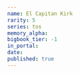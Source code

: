```yaml
---
name: El Capitan Kirk
rarity: 5
series: tos
memory_alpha:
bigbook_tier: -1
in_portal:
date:
published: true
---
```



